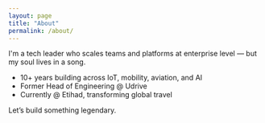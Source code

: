 ```yaml
---
layout: page
title: "About"
permalink: /about/
---
```


I'm a tech leader who scales teams and platforms at enterprise level — but my soul lives in a song.

- 10+ years building across IoT, mobility, aviation, and AI
- Former Head of Engineering @ Udrive
- Currently @ Etihad, transforming global travel

Let’s build something legendary.
